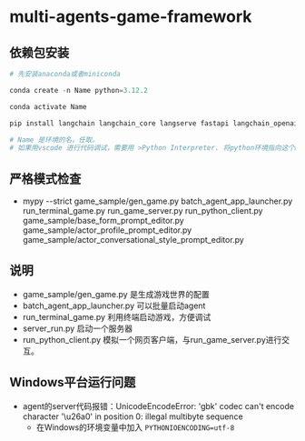 # multi-agents-game-framework

## 依赖包安装

```python
# 先安装anaconda或者miniconda

conda create -n Name python=3.12.2 

conda activate Name

pip install langchain langchain_core langserve fastapi langchain_openai sse_starlette faiss-cpu loguru mypy pandas openpyxl overrides Jinja2 jsonschema black

# Name 是环境的名，任取。
# 如果用vscode 进行代码调试，需要用 >Python Interpreter. 将python环境指向这个Name代表的环境
```

## 严格模式检查
- mypy --strict game_sample/gen_game.py batch_agent_app_launcher.py run_terminal_game.py run_game_server.py run_python_client.py game_sample/base_form_prompt_editor.py game_sample/actor_profile_prompt_editor.py game_sample/actor_conversational_style_prompt_editor.py


## 说明
- game_sample/gen_game.py 是生成游戏世界的配置
- batch_agent_app_launcher.py 可以批量启动agent
- run_terminal_game.py 利用终端启动游戏，方便调试
- server_run.py 启动一个服务器
- run_python_client.py 模拟一个网页客户端，与run_game_server.py进行交互。

## Windows平台运行问题

- agent的server代码报错：UnicodeEncodeError: 'gbk' codec can't encode character '\u26a0' in position 0: illegal multibyte sequence 
    - 在Windows的环境变量中加入 `PYTHONIOENCODING=utf-8`